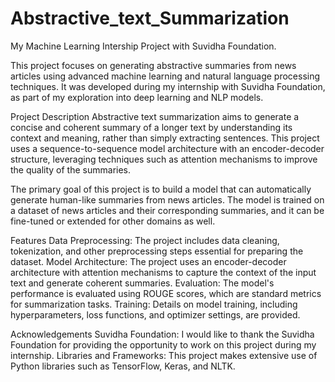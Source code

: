 # Abstractive_text_Summarization
My Machine Learning Intership Project with Suvidha Foundation.

This project focuses on generating abstractive summaries from news articles using advanced machine learning and natural language processing techniques. It was developed during my internship with Suvidha Foundation, as part of my exploration into deep learning and NLP models.

Project Description
Abstractive text summarization aims to generate a concise and coherent summary of a longer text by understanding its context and meaning, rather than simply extracting sentences. This project uses a sequence-to-sequence model architecture with an encoder-decoder structure, leveraging techniques such as attention mechanisms to improve the quality of the summaries.

The primary goal of this project is to build a model that can automatically generate human-like summaries from news articles. The model is trained on a dataset of news articles and their corresponding summaries, and it can be fine-tuned or extended for other domains as well.

Features
Data Preprocessing: The project includes data cleaning, tokenization, and other preprocessing steps essential for preparing the dataset.
Model Architecture: The project uses an encoder-decoder architecture with attention mechanisms to capture the context of the input text and generate coherent summaries.
Evaluation: The model's performance is evaluated using ROUGE scores, which are standard metrics for summarization tasks.
Training: Details on model training, including hyperparameters, loss functions, and optimizer settings, are provided.

Acknowledgements
Suvidha Foundation: I would like to thank the Suvidha Foundation for providing the opportunity to work on this project during my internship.
Libraries and Frameworks: This project makes extensive use of Python libraries such as TensorFlow, Keras, and NLTK.
